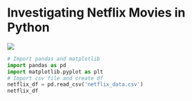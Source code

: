 # Investigating Netflix Movies in Python

![](Netflix_Logo.jpg)

```python
# Import pandas and matplotlib
import pandas as pd
import matplotlib.pyplot as plt
# Import csv file and create df
netflix_df = pd.read_csv('netflix_data.csv')
netflix_df
```
